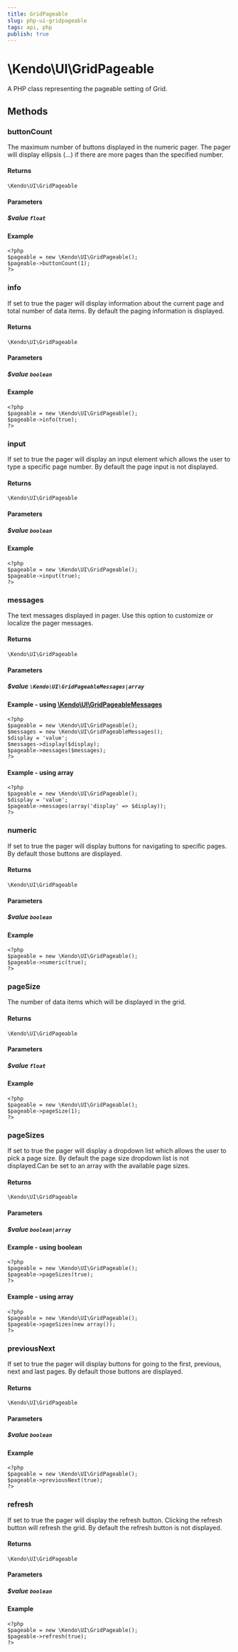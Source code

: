 ```yaml
---
title: GridPageable
slug: php-ui-gridpageable
tags: api, php
publish: true
---
```


# \Kendo\UI\GridPageable

A PHP class representing the pageable setting of Grid.


## Methods

### buttonCount
The maximum number of buttons displayed in the numeric pager. The pager will display ellipsis (...) if there are more pages than the specified number.

#### Returns
`\Kendo\UI\GridPageable`

#### Parameters

##### $value `float`



#### Example 
    <?php
    $pageable = new \Kendo\UI\GridPageable();
    $pageable->buttonCount(1);
    ?>

### info
If set to true the pager will display information about the current page and total number of data items. By default the paging information is displayed.

#### Returns
`\Kendo\UI\GridPageable`

#### Parameters

##### $value `boolean`



#### Example 
    <?php
    $pageable = new \Kendo\UI\GridPageable();
    $pageable->info(true);
    ?>

### input
If set to true the pager will display an input element which allows the user to type a specific page number. By default the page input is not displayed.

#### Returns
`\Kendo\UI\GridPageable`

#### Parameters

##### $value `boolean`



#### Example 
    <?php
    $pageable = new \Kendo\UI\GridPageable();
    $pageable->input(true);
    ?>

### messages

The text messages displayed in pager. Use this option to customize or localize the pager messages.

#### Returns
`\Kendo\UI\GridPageable`

#### Parameters

##### $value `\Kendo\UI\GridPageableMessages|array`


#### Example - using [\Kendo\UI\GridPageableMessages](/api/wrappers/php/Kendo/UI/GridPageableMessages)
    <?php
    $pageable = new \Kendo\UI\GridPageable();
    $messages = new \Kendo\UI\GridPageableMessages();
    $display = 'value';
    $messages->display($display);
    $pageable->messages($messages);
    ?>

#### Example - using array

    <?php
    $pageable = new \Kendo\UI\GridPageable();
    $display = 'value';
    $pageable->messages(array('display' => $display));
    ?>

### numeric
If set to true the pager will display buttons for navigating to specific pages. By default those buttons are displayed.

#### Returns
`\Kendo\UI\GridPageable`

#### Parameters

##### $value `boolean`



#### Example 
    <?php
    $pageable = new \Kendo\UI\GridPageable();
    $pageable->numeric(true);
    ?>

### pageSize
The number of data items which will be displayed in the grid.

#### Returns
`\Kendo\UI\GridPageable`

#### Parameters

##### $value `float`



#### Example 
    <?php
    $pageable = new \Kendo\UI\GridPageable();
    $pageable->pageSize(1);
    ?>

### pageSizes
If set to true the pager will display a dropdown list which allows the user to pick a page size. By default the page size dropdown list is not displayed.Can be set to an array with the available page sizes.

#### Returns
`\Kendo\UI\GridPageable`

#### Parameters

##### $value `boolean|array`



#### Example  - using boolean
    <?php
    $pageable = new \Kendo\UI\GridPageable();
    $pageable->pageSizes(true);
    ?>

#### Example  - using array
    <?php
    $pageable = new \Kendo\UI\GridPageable();
    $pageable->pageSizes(new array());
    ?>

### previousNext
If set to true the pager will display buttons for going to the first, previous, next and last pages. By default those buttons are displayed.

#### Returns
`\Kendo\UI\GridPageable`

#### Parameters

##### $value `boolean`



#### Example 
    <?php
    $pageable = new \Kendo\UI\GridPageable();
    $pageable->previousNext(true);
    ?>

### refresh
If set to true the pager will display the refresh button. Clicking the refresh button will refresh the grid. By default the refresh button is not displayed.

#### Returns
`\Kendo\UI\GridPageable`

#### Parameters

##### $value `boolean`



#### Example 
    <?php
    $pageable = new \Kendo\UI\GridPageable();
    $pageable->refresh(true);
    ?>

